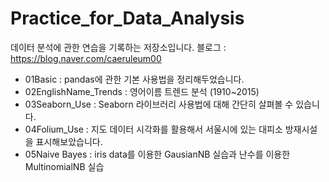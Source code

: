 # Practice_for_Data_Analysis
데이터 분석에 관한 연습을 기록하는 저장소입니다.
블로그 : https://blog.naver.com/caeruleum00 

- 01Basic : pandas에 관한 기본 사용법을 정리해두었습니다.
- 02EnglishName_Trends : 영어이름 트렌드 분석 (1910~2015)
- 03Seaborn_Use : Seaborn 라이브러리 사용법에 대해 간단히 살펴볼 수 있습니다.
- 04Folium_Use : 지도 데이터 시각화를 활용해서 서울시에 있는 대피소 방재시설을 표시해보았습니다.
- 05Naive Bayes : iris data를 이용한 GausianNB 실습과 난수를 이용한 MultinomialNB 실습
